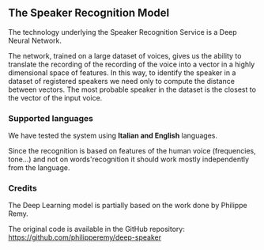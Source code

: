 ## The Speaker Recognition Model
The technology underlying the Speaker Recognition Service is a Deep Neural Network.

The network, trained on a large dataset of voices, gives us the ability to translate the recording of the recording of the voice into a vector in a highly dimensional space of features.
In this way, to identify the speaker in a dataset of registered speakers we need only to compute the distance between vectors. The most probable speaker in the dataset is the closest to the vector of the input voice.

### Supported languages
We have tested the system using **Italian and English** languages. 

Since the recognition is based on features of the human voice (frequencies, tone...) and not on words'recognition it should work mostly independently from the language.

### Credits
The Deep Learning model is partially based on the work done by Philippe Remy.

The original code is available in the GitHub repository: https://github.com/philipperemy/deep-speaker

